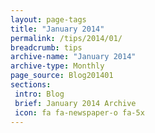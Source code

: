 ```yaml
---
layout: page-tags
title: "January 2014"
permalink: /tips/2014/01/
breadcrumb: tips
archive-name: "January 2014"
archive-type: Monthly
page_source: Blog201401
sections:
 intro: Blog
 brief: January 2014 Archive
 icon: fa fa-newspaper-o fa-5x
---
```

